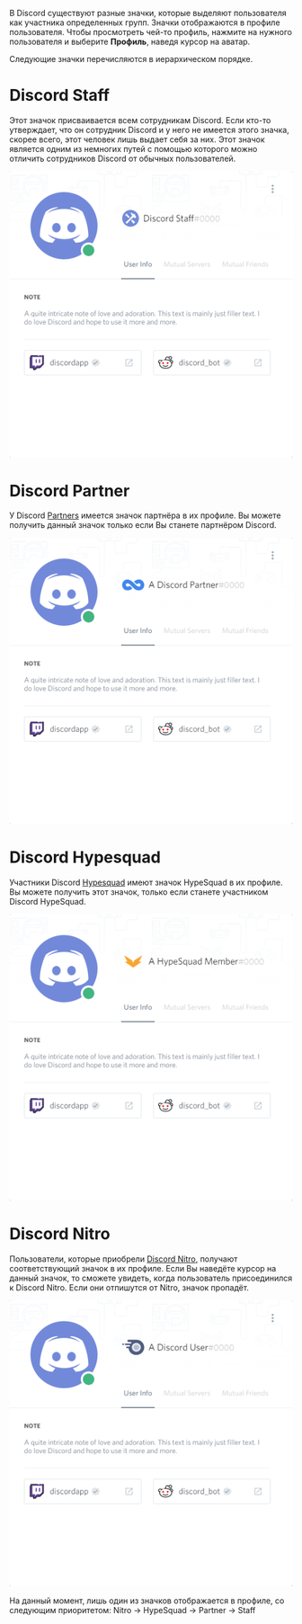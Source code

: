 <!-- TITLE: Значки -->
<!-- SUBTITLE: Значки Discord -->

В Discord существуют разные значки, которые выделяют пользователя как участника определенных групп. Значки отображаются в профиле пользователя. Чтобы просмотреть чей-то профиль, нажмите на нужного пользователя и выберите **Профиль**, наведя курсор на аватар.

Следующие значки перечисляются в иерархическом порядке.
# Discord Staff
Этот значок присваивается всем сотрудникам Discord. Если кто-то утверждает, что он сотрудник Discord и у него не имеется этого значка, скорее всего, этот человек лишь выдает себя за них. Этот значок является одним из немногих путей с помощью которого можно отличить сотрудников Discord от обычных пользователей.

![Staffbadge](/uploads/badges/staffbadge.png "Staffbadge")

# Discord Partner
У Discord [Partners](/partner) имеется значок партнёра в их профиле. Вы можете получить данный значок только если Вы станете партнёром Discord.

![Partnerbadge](/uploads/badges/partnerbadge.png "Partnerbadge")
# Discord Hypesquad
Участники Discord [Hypesquad](/hypesquad) имеют значок HypeSquad в их профиле. Вы можете получить этот значок, только если станете участником Discord HypeSquad.

![Hypesquadbadge](/uploads/badges/hypesquadbadge.png "Hypesquadbadge")
# Discord Nitro
Пользователи, которые приобрели [Discord Nitro](/nitro), получают соответствующий значок в их профиле. Если Вы наведёте курсор на данный значок, то сможете увидеть, когда пользователь присоединился к Discord Nitro. Если они отпишутся от Nitro, значок пропадёт.

![Nitrobadge](/uploads/badges/nitrobadge.png "Nitrobadge")

На данный момент, лишь один из значков отображается в профиле, со следующим приоритетом: Nitro -> HypeSquad -> Partner -> Staff